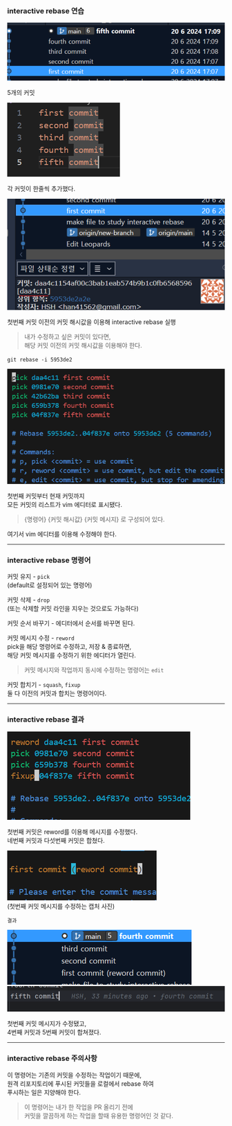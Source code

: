 ### interactive rebase 연습

![img.png](../img/interactive_rebase_1.png)

5개의 커밋

![img_1.png](../img/interactive_rebase_2.png)

각 커밋이 한줄씩 추가했다.

![img_2.png](../img/interactive_rebase_10.png)

첫번째 커밋 이전의 커밋 해시값을 이용해 interactive rebase 실행

> 내가 수정하고 싶은 커밋이 있다면,  
> 해당 커밋 이전의 커밋 해시값을 이용해야 한다.

`git rebase -i 5953de2`

![img_4.png](../img/interactive_rebase_7.png)

첫번째 커밋부터 현재 커밋까지  
모든 커밋의 리스트가 vim 에디터로 표시됐다.

> {명령어} {커밋 해시값} {커밋 메시지} 로 구성되어 있다.

여기서 vim 에디터를 이용해 수정해야 한다.

---

### interactive rebase 명령어

커밋 유지 - `pick`  
(default로 설정되어 있는 명령어)

커밋 삭제 - `drop`  
(또는 삭제할 커밋 라인을 지우는 것으로도 가능하다)

커밋 순서 바꾸기 - 에디터에서 순서를 바꾸면 된다.

커밋 메시지 수정 - `reword`  
pick을 해당 명령어로 수정하고, 저장 & 종료하면,  
해당 커밋 메시지를 수정하기 위한 에디터가 열린다.

> 커밋 메시지와 작업까지 동시에 수정하는 명령어는 `edit`

커밋 합치기 - `squash`, `fixup`  
둘 다 이전의 커밋과 합치는 명령어이다.

> 

---

### interactive rebase 결과

![img_6.png](../img/interactive_rebase_5.png)

첫번째 커밋은 reword를 이용해 메시지를 수정했다.  
네번째 커밋과 다섯번째 커밋은 합쳤다.

![img_7.png](../img/interactive_rebase_3.png)  
(첫번째 커밋 메시지를 수정하는 캡처 사진)

`결과`

![img_8.png](../img/interactive_rebase_6.png)
![img_9.png](../img/interactive_rebase_4.png)

첫번째 커밋 메시지가 수정됐고,  
4번째 커밋과 5번째 커밋이 합쳐졌다.

---

### interactive rebase 주의사항

이 명령어는 기존의 커밋을 수정하는 작업이기 때문에,  
원격 리포지토리에 푸시된 커밋들을 로컬에서 rebase 하여  
푸시하는 일은 지양해야 한다.

> 이 명령어는 내가 한 작업을 PR 올리기 전에  
> 커밋을 깔끔하게 하는 작업을 할때 유용한 명령어인 것 같다.